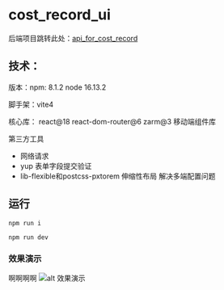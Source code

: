 # cost_record_ui
后端项目跳转此处：[api_for_cost_record
](https://github.com/xiaopeng2918/api_for_cost_record) 
## 技术：

版本：npm: 8.1.2   node 16.13.2

脚手架：vite4

核心库： react@18 react-dom-router@6 zarm@3 移动端组件库

第三方工具 
- 网络请求
- yup  表单字段提交验证
- lib-flexible和postcss-pxtorem 伸缩性布局 解决多端配置问题


## 运行

```
npm run i
```

```
npm run dev
```

### 效果演示  


啊啊啊啊
![alt 效果演示](https://yxp2918-1304563104.cos.ap-chongqing.myqcloud.com/blog-pictures/cost_record.gif)